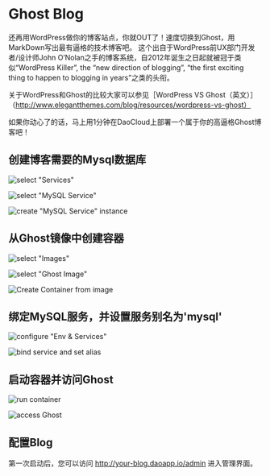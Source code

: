 # Ghost Blog

还再用WordPress做你的博客站点，你就OUT了！速度切换到Ghost，用MarkDown写出最有逼格的技术博客吧。 这个出自于WordPress前UX部门开发者/设计师John O’Nolan之手的博客系统，自2012年诞生之日起就被冠于类似“WordPress Killer”, the “new direction of blogging”, “the first exciting thing to happen to blogging in years”之类的头衔。 

关于WordPress和Ghost的比较大家可以参见［WordPress VS Ghost（英文）］（http://www.elegantthemes.com/blog/resources/wordpress-vs-ghost）

如果你动心了的话，马上用1分钟在DaoCloud上部署一个属于你的高逼格Ghost博客吧！


## 创建博客需要的Mysql数据库

![select "Services"](https://github.com/DaoCloud/ghost/blob/master/pic/1-1.png?raw=true)

![select "MySQL Service"](https://github.com/DaoCloud/ghost/blob/master/pic/1-2.png?raw=true)

![create "MySQL Service" instance](https://github.com/DaoCloud/ghost/blob/master/pic/1-3.png?raw=true)

## 从Ghost镜像中创建容器

![select "Images"](https://github.com/DaoCloud/ghost/blob/master/pic/2-1.png?raw=true)

![select "Ghost Image"](https://github.com/DaoCloud/ghost/blob/master/pic/2-2.png?raw=true)

![Create Container from image](https://github.com/DaoCloud/ghost/blob/master/pic/2-3.png?raw=true)

## 绑定MySQL服务，并设置服务别名为'**mysql**'

![configure "Env & Services"](https://github.com/DaoCloud/ghost/blob/master/pic/3-1.png?raw=true)

![bind service and set alias](https://github.com/DaoCloud/ghost/blob/master/pic/3-2.png?raw=true)

## 启动容器并访问Ghost

![run container](https://github.com/DaoCloud/ghost/blob/master/pic/4-1.png?raw=true)

![access Ghost](https://github.com/DaoCloud/ghost/blob/master/pic/4-2.png?raw=true)

## 配置Blog

第一次启动后，您可以访问 http://your-blog.daoapp.io/admin 进入管理界面。
